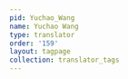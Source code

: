 ```yaml
---
pid: Yuchao_Wang
name: Yuchao Wang
type: translator
order: '159'
layout: tagpage
collection: translator_tags
---
```

